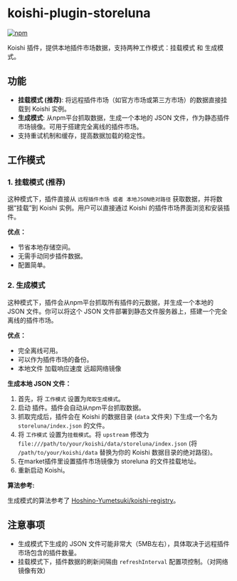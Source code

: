 # koishi-plugin-storeluna

[![npm](https://img.shields.io/npm/v/koishi-plugin-storeluna?style=flat-square)](https://www.npmjs.com/package/koishi-plugin-storeluna)

Koishi 插件，提供本地插件市场数据，支持两种工作模式：挂载模式 和 生成模式。

## 功能

*   **挂载模式 (推荐)**: 将远程插件市场（如官方市场或第三方市场）的数据直接挂载到 Koishi 实例。
*   **生成模式**: 从npm平台抓取数据，生成一个本地的 JSON 文件，作为静态插件市场镜像。可用于搭建完全离线的插件市场。
*   支持重试机制和缓存，提高数据加载的稳定性。

## 工作模式

### 1. 挂载模式 (推荐)

这种模式下，插件直接从 `远程插件市场 或者 本地JSON绝对路径` 获取数据，并将数据“挂载”到 Koishi 实例。用户可以直接通过 Koishi 的插件市场界面浏览和安装插件。

**优点：**

*   节省本地存储空间。
*   无需手动同步插件数据。
*   配置简单。

### 2. 生成模式

这种模式下，插件会从npm平台抓取所有插件的元数据，并生成一个本地的 JSON 文件。你可以将这个 JSON 文件部署到静态文件服务器上，搭建一个完全离线的插件市场。

**优点：**

*   完全离线可用。
*   可以作为插件市场的备份。
*   本地文件 加载响应速度 远超网络镜像


**生成本地 JSON 文件：**

1.  首先，将 `工作模式` 设置为`爬取生成模式`。
2.  启动 插件。插件会自动从npm平台抓取数据。
3.  抓取完成后，插件会在 Koishi 的数据目录 (`data` 文件夹) 下生成一个名为 `storeluna/index.json` 的文件。
4.  将 `工作模式` 设置为`挂载模式`。将 `upstream` 修改为 `file:///path/to/your/koishi/data/storeluna/index.json` (将 `/path/to/your/koishi/data` 替换为你的 Koishi 数据目录的绝对路径)。 
5. 在market插件里设置插件市场镜像为 storeluna 的文件挂载地址。
6. 重新启动 Koishi。

**算法参考:**

生成模式的算法参考了 [Hoshino-Yumetsuki/koishi-registry](https://github.com/Hoshino-Yumetsuki/koishi-registry)。


## 注意事项

*   生成模式下生成的 JSON 文件可能非常大（5MB左右），具体取决于远程插件市场包含的插件数量。
*   挂载模式下，插件数据的刷新间隔由 `refreshInterval` 配置项控制。（对网络镜像有效）